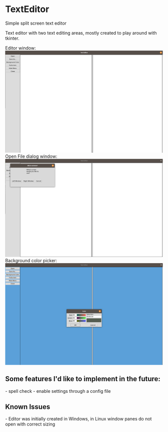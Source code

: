 # TextEditor
Simple split screen text editor

Text editor with two text editing areas, mostly created to play around with tkinter.

Editor window:
<img src="https://github.com/rmackley/TextEditor/blob/refactor/screenshots/editor.png" alt="Editor window"/>
Open File dialog window:
<img src="https://github.com/rmackley/TextEditor/blob/refactor/screenshots/open-dialog.png" alt="Open file dialog window"/>
Background color picker:
<img src="https://github.com/rmackley/TextEditor/blob/refactor/screenshots/change-bg-color.png" alt="Background color picker"/>

<h2>Some features I'd like to implement in the future:</h2>
- spell check
- enable settings through a config file

<h2>Known Issues</h2>
- Editor was initially created in Windows, in Linux window panes do not open with correct sizing
